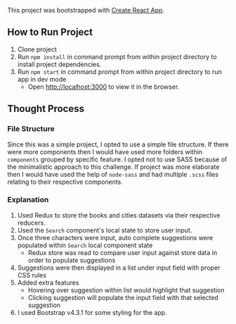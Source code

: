 This project was bootstrapped with [Create React App](https://github.com/facebook/create-react-app).

## How to Run Project
1. Clone project
2. Run `npm install` in command prompt from within project directory to install project dependencies.
3. Run `npm start` in command prompt from within project directory to run app in dev mode
   - Open [http://localhost:3000](http://localhost:3000) to view it in the browser.

## Thought Process

### File Structure
Since this was a simple project, I opted to use a simple file structure. If there were more components then I would have used
more folders within `components`  grouped by specific feature. I opted not to use SASS because of the minimalistic approach
to this challenge. If project was more elaborate then I would have used the help of `node-sass` and had multiple `.scss` files
relating to their respective components.

### Explanation
1. Used Redux to store the books and cities datasets via their respective reducers.
2. Used the `Search` component's local state to store user input.
3. Once three characters were input, auto complete suggestions were populated within `Search` local component state
   - Redux store was read to compare user input against store data in order to populate suggestions
4. Suggestions were then displayed in a list under input field with proper CSS rules
5. Added extra features
   - Hovering over suggestion within list would highlight that suggestion
   - Clicking suggestion will populate the input field with that selected suggestion
6. I used Bootstrap v4.3.1 for some styling for the app.